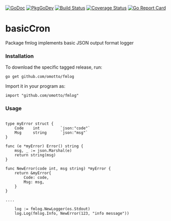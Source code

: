 [![GoDoc](http://godoc.org/github.com/omotto/fmlog?status.png)](http://godoc.org/github.com/omotto/fmlog)
[![PkgGoDev](https://pkg.go.dev/badge/github.com/omotto/fmlog)](https://pkg.go.dev/github.com/omotto/fmlog)
[![Build Status](https://travis-ci.com/omotto/fmlog.svg?branch=master)](https://travis-ci.com/omotto/fmlog)
[![Coverage Status](https://coveralls.io/repos/github/omotto/fmlog/badge.svg)](https://coveralls.io/github/omotto/fmlog)
[![Go Report Card](https://goreportcard.com/badge/github.com/omotto/fmlog)](https://goreportcard.com/report/github.com/omotto/fmlog)

# basicCron

Package fmlog implements basic JSON output format logger

### Installation

To download the specific tagged release, run:

```
go get github.com/omotto/fmlog
```

Import it in your program as:

```
import "github.com/omotto/fmlog"
```

### Usage

```

type myError struct {
	Code 	int			`json:"code"`
	Msg		string		`json:"msg"`
}

func (e *myError) Error() string {
	msg, _ := json.Marshal(e)
	return string(msg)
}

func NewError(code int, msg string) *myError {
	return &myError{
		Code: code,
		Msg: msg,
	}
}

....

    log := fmlog.NewLogger(os.Stdout)
    log.Log(fmlog.Info, NewError(123, "info message"))


```
